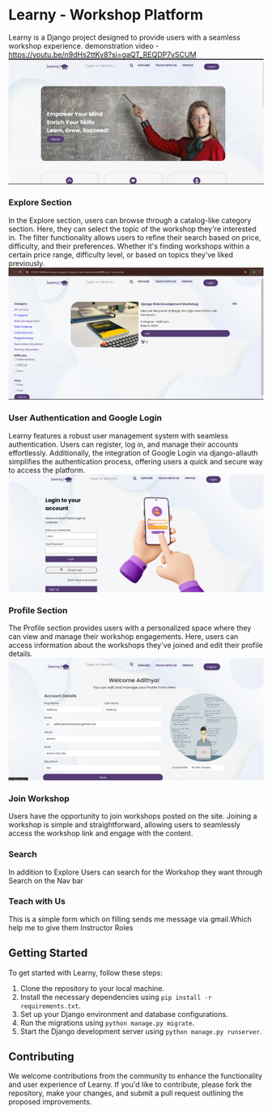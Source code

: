 # Learny - Workshop Platform

Learny is a Django project designed to provide users with a seamless workshop experience. 
demonstration video - https://youtu.be/n9dHs2ttKv8?si=gaQT_REQDP7vSCUM
![alt text](project-demo/image-3.png)

### Explore Section

In the Explore section, users can browse through a catalog-like category section. Here, they can select the topic of the workshop they're interested in. The filter functionality allows users to refine their search based on price, difficulty, and their preferences. Whether it's finding workshops within a certain price range, difficulty level, or based on topics they've liked previously.
![alt text](project-demo/image.png)

### User Authentication and Google Login

Learny features a robust user management system with seamless authentication. Users can register, log in, and manage their accounts effortlessly. Additionally, the integration of Google Login via django-allauth simplifies the authentication process, offering users a quick and secure way to access the platform.
![alt text](project-demo/image-1.png)

### Profile Section

The Profile section provides users with a personalized space where they can view and manage their workshop engagements. Here, users can access information about the workshops they've joined and edit their profile details.
![alt text](project-demo/image-2.png)

### Join Workshop

Users have the opportunity to join workshops posted on the site. Joining a workshop is simple and straightforward, allowing users to seamlessly access the workshop link and engage with the content.

### Search
In addition to Explore Users can search for the Workshop they want through Search on the Nav bar

### Teach with Us
This is a simple form which on filling sends me message via gmail.Which help me to give them Instructor Roles
## Getting Started

To get started with Learny, follow these steps:

1. Clone the repository to your local machine.
2. Install the necessary dependencies using `pip install -r requirements.txt`.
3. Set up your Django environment and database configurations.
4. Run the migrations using `python manage.py migrate`.
5. Start the Django development server using `python manage.py runserver`.

## Contributing

We welcome contributions from the community to enhance the functionality and user experience of Learny. If you'd like to contribute, please fork the repository, make your changes, and submit a pull request outlining the proposed improvements.

